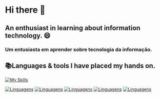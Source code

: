 # Hi there 👋

## An enthusiast in learning about information technology. 😄
### Um entusiasta em aprender sobre tecnologia da informação.

## 📚Languages & tools I have placed my hands on.

[![My Skills](https://skillicons.dev/icons?i=html,css,bootstrap,js,php,vscode,github,git,arduino,figma)]('')

[![Linguagens](https://img.shields.io/badge/C-00599C?style=for-the-badge&logo=c&logoColor=white)]()
[![Linguagens](https://img.shields.io/badge/C%2B%2B-00599C?style=for-the-badge&logo=c%2B%2B&logoColor=white)]()
[![Linguagens](https://img.shields.io/badge/C%23-239120?style=for-the-badge&logo=c-sharp&logoColor=white)]()
[![Linguagens](https://img.shields.io/badge/Python-3776AB?style=for-the-badge&logo=python&logoColor=white)]()
[![Linguagens](https://img.shields.io/badge/PHP-777BB4?style=for-the-badge&logo=php&logoColor=white)]()

<!--
**brazgarcia/brazgarcia** is a ✨ _special_ ✨ repository because its `README.md` (this file) appears on your GitHub profile.

Here are some ideas to get you started:

- 🔭 I’m currently working on ...
- 🌱 I’m currently learning ...
- 👯 I’m looking to collaborate on ...
- 🤔 I’m looking for help with ...
- 💬 Ask me about ...
- 📫 How to reach me: ...
- 😄 Pronouns: ...
- ⚡ Fun fact: ...
-->

